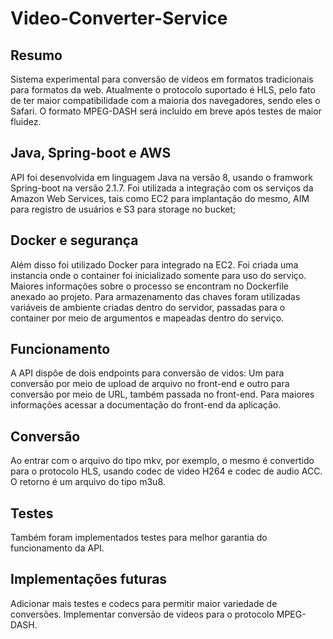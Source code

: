 # Video-Converter-Service

## Resumo

Sistema experimental para conversão de vídeos em formatos tradicionais para formatos da web. Atualmente o protocolo suportado é HLS, pelo fato de ter maior compatibilidade com a maioria dos navegadores, sendo eles o Safari. O formato MPEG-DASH será incluído em breve após testes de maior fluidez.

## Java, Spring-boot e AWS

API foi desenvolvida em linguagem Java na versão 8, usando o framwork Spring-boot na versão 2.1.7.
Foi utilizada a integração com os serviços da Amazon Web Services, tais como EC2 para implantação do mesmo, AIM para registro de usuários e S3 para storage no bucket;

## Docker e segurança
Além disso foi utilizado Docker para integrado na EC2. Foi criada uma instancia onde o container foi inicializado somente para uso do serviço.
Maiores informações sobre o processo se encontram no Dockerfile anexado ao projeto.
Para armazenamento das chaves foram utilizadas variáveis de ambiente criadas dentro do servidor, passadas para o container por meio de argumentos e mapeadas dentro do serviço.

## Funcionamento

A API dispôe de dois endpoints para conversão de vidos: Um para conversão por meio de upload de arquivo no front-end e outro para conversão por meio de URL, também passada no front-end.
Para maiores informações acessar a documentação do front-end da aplicação.

## Conversão
Ao entrar com o arquivo do tipo mkv, por exemplo, o mesmo é convertido para o protocolo HLS, usando codec de video H264 e codec de audio ACC. O retorno é um arquivo do tipo m3u8.

## Testes

Também foram implementados testes para melhor garantia do funcionamento da API.

## Implementações futuras
Adicionar mais testes e codecs para permitir maior variedade de conversões.
Implementar conversão de videos para o protocolo MPEG-DASH.
